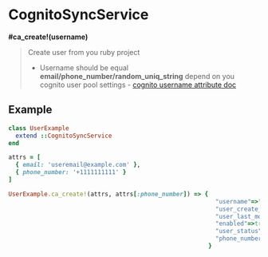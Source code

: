 # CognitoSyncService

__#ca_create!(username)__



> Create user from you ruby project
> - Username should be equal __email/phone_number/random_uniq_string__ depend on you cognito user pool settings - [cognito username attribute doc](https://docs.aws.amazon.com/en_us/cognito/latest/developerguide/user-pool-settings-attributes.html#user-pool-settings-usernames)

## Example
```ruby
class UserExample
  extend ::CognitoSyncService
end

attrs = [
  { email: 'useremail@example.com' },
  { phone_number: '+1111111111' }
]

UserExample.ca_create!(attrs, attrs[:phone_number]) => {
                                                          "username"=>"fd99f027-bebf-4f43-abf9-24829f45107f",
                                                          "user_create_date"=>2019-07-26 16:27:14 +0300,
                                                          "user_last_modified_date"=>2019-07-26 16:27:14 +0300,
                                                          "enabled"=>true,
                                                          "user_status"=>"FORCE_CHANGE_PASSWORD",
                                                          "phone_number"=>"+3333333333"
                                                        }

```
